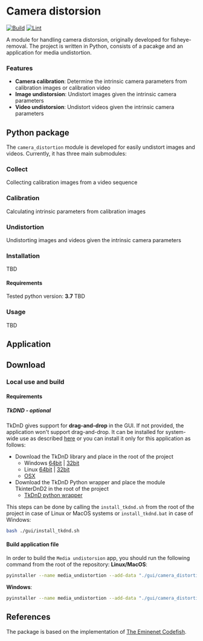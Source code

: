 # Camera distorsion
[![Build](https://github.com/Peter-Kocsis/camera-distortion/workflows/Build/badge.svg)](https://github.com/Peter-Kocsis/camera-distortion/actions?query=workflow%3ABuild)
[![Lint](https://github.com/Peter-Kocsis/camera-distortion/workflows/Lint/badge.svg)](https://github.com/Peter-Kocsis/camera-distortion/actions?query=workflow%3ALint)

A module for handling camera distorsion, originally developed for fisheye-removal. The project is written in Python, consists of a pacakge and an application for media undistortion. 

### Features
* **Camera calibration**: Determine the intrinsic camera parameters from calibration images or calibration video
* **Image undistorsion**: Undistort images given the intrinsic camera parameters
* **Video undistorsion**: Undistort videos given the intrinsic camera parameters

## Python package

The `camera_distortion` module is developed for easily undistort images and videos. Currently, it has three main submodules:

### Collect
Collecting calibration images from a video sequence

### Calibration 
Calculating intrinsic parameters from calibration images

### Undistortion
Undistorting images and videos given the intrinsic camera parameters

### Installation
TBD

#### Requirements
Tested python version: **3.7**
TBD

### Usage
TBD

## Application

## Download

### Local use and build

#### Requirements
##### TkDND - optional
TkDnD gives support for **drag-and-drop** in the GUI. If not provided, the application won't support drag-and-drop. It can be installed for system-wide use as described [here](https://stackoverflow.com/questions/25427347/how-to-install-and-use-tkdnd-with-python-tkinter-on-osx) or you can install it only for this application as follows:
* Download the TkDnD library and place in the root of the project 
    * Windows [64bit](https://sourceforge.net/projects/tkdnd/files/Windows%20Binaries/TkDND%202.8/tkdnd2.8-win32-x86_64.tar.gz/download) | 
[32bit](https://sourceforge.net/projects/tkdnd/files/Windows%20Binaries/TkDND%202.8/tkdnd2.8-win32-ix86.tar.gz/download)  
    * Linux [64bit](https://sourceforge.net/projects/tkdnd/files/Linux%20Binaries/TkDND%202.8/tkdnd2.8-linux-x86_64.tar.gz/download) | 
[32bit](https://sourceforge.net/projects/tkdnd/files/Linux%20Binaries/TkDND%202.8/tkdnd2.8-linux-ix86.tar.gz/download)  
    * [OSX](https://sourceforge.net/projects/tkdnd/files/OS%20X%20Binaries/TkDND%202.8/tkdnd2.8-OSX-MountainLion.tar.gz/download)
* Download the TkDnD Python wrapper and place the module TkinterDnD2 in the root of the project
    * [TkDnD python wrapper](https://sourceforge.net/projects/tkinterdnd/files/TkinterDnD2/TkinterDnD2-0.3.zip/download)
    
This steps can be done by calling the `install_tkdnd.sh` from the root of the project in case of Linux or MacOS systems or `install_tkdnd.bat` in case of Windows:

```bash
bash ./gui/install_tkdnd.sh
```

#### Build application file
In order to build the `Media undistorsion` app, you should run the following command from the root of the repository:
**Linux/MacOS**:
```bash
pyinstaller --name media_undistortion --add-data "./gui/camera_distortion.ui:." --add-data "./gui/icon.png:." --add-data "./tkdnd2.8:./tkdnd2.8" --hidden-import "pygubu.builder.tkstdwidgets" --add-binary "$(python -c 'import site; print(site.getsitepackages()[0])')/cv2/qt:./cv2/qt" --add-binary "$(python -c 'import site; print(site.getsitepackages()[0])')/opencv_python.libs:./opencv_python.libs" --hidden-import "pygubu.builder.ttkstdwidgets" --icon "./gui/icon.ico" --onefile ./gui/camera_distortion_app.py
```
**Windows**:
```bash
pyinstaller --name media_undistortion --add-data "./gui/camera_distortion.ui;." --add-data "./gui/icon.png;." --add-data "./tkdnd2.8;./tkdnd2.8" --hidden-import "pygubu.builder.tkstdwidgets" --add-binary "$(python -c 'import site; print(site.getsitepackages()[0])')/cv2/qt;./cv2/qt" --add-binary "$(python -c 'import site; print(site.getsitepackages()[0])')/opencv_python.libs;./opencv_python.libs" --hidden-import "pygubu.builder.ttkstdwidgets" --icon "./gui/icon.ico" --onefile ./gui/camera_distortion_app.py
```

## References
The package is based on the implementation of [The Eminenet Codefish](https://www.theeminentcodfish.com/gopro-calibration/).

